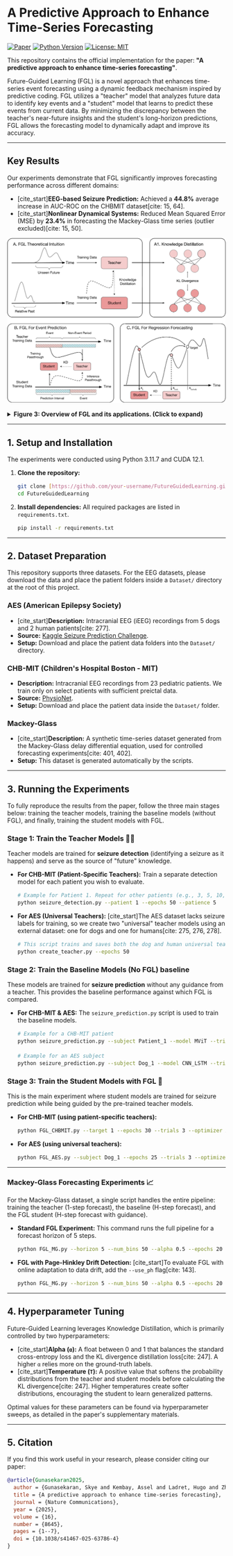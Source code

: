 # A Predictive Approach to Enhance Time-Series Forecasting

[![Paper](https://img.shields.io/badge/paper-nature_communications-B31B1B.svg)](https://doi.org/10.1038/s41467-025-63786-4)
[![Python Version](https://img.shields.io/badge/python-3.11-blue.svg)](https://www.python.org/downloads/release/python-3110/)
[![License: MIT](https://img.shields.io/badge/License-MIT-yellow.svg)](https://opensource.org/licenses/MIT)

This repository contains the official implementation for the paper: **"A predictive approach to enhance time-series forecasting"**.

Future-Guided Learning (FGL) is a novel approach that enhances time-series event forecasting using a dynamic feedback mechanism inspired by predictive coding. FGL utilizes a "teacher" model that analyzes future data to identify key events and a "student" model that learns to predict these events from current data. By minimizing the discrepancy between the teacher's near-future insights and the student's long-horizon predictions, FGL allows the forecasting model to dynamically adapt and improve its accuracy.

---

## Key Results

Our experiments demonstrate that FGL significantly improves forecasting performance across different domains:

* [cite_start]**EEG-based Seizure Prediction:** Achieved a **44.8%** average increase in AUC-ROC on the CHBMIT dataset[cite: 15, 64].
* [cite_start]**Nonlinear Dynamical Systems:** Reduced Mean Squared Error (MSE) by **23.4%** in forecasting the Mackey-Glass time series (outlier excluded)[cite: 15, 50].

![Overview of FGL](fig3.png)
<details>
<summary><b>Figure 3: Overview of FGL and its applications. (Click to expand)</b></summary>
<b>A</b> In the FGL framework, a teacher model operates in the relative future of a student model that focuses on long-term forecasting. After training the teacher on its future-oriented task, both models perform inference during the student’s training phase. The probability distributions from the teacher and student are extracted, and a loss is computed based on Eq. (1) [cite_start][cite: 232, 233, 234]. [cite_start]<b>A1</b> Knowledge distillation transfers information via the Kullback–Leibler (KL) divergence between class distributions[cite: 235]. <b>B</b> In an event prediction setting, the teacher is trained directly on the events themselves, while the student is trained to forecast these events. [cite_start]Future labels are distilled from the teacher to the student, guiding the student to align more closely with the teacher model’s predictions, despite using data from the relative past[cite: 249, 250]. <b>C</b> In a regression forecasting scenario, the teacher and student perform short-term and long-term forecasting, respectively. [cite_start]Similar to event prediction, the student gains insights from the teacher during training, enhancing its ability to predict further into the future[cite: 251, 252].
</details>

---

## 1. Setup and Installation

The experiments were conducted using Python 3.11.7 and CUDA 12.1.

1.  **Clone the repository:**
    ```bash
    git clone [https://github.com/your-username/FutureGuidedLearning.git](https://github.com/your-username/FutureGuidedLearning.git)
    cd FutureGuidedLearning
    ```

2.  **Install dependencies:**
    All required packages are listed in `requirements.txt`.
    ```bash
    pip install -r requirements.txt
    ```

---

## 2. Dataset Preparation

This repository supports three datasets. For the EEG datasets, please download the data and place the patient folders inside a `Dataset/` directory at the root of this project.

### AES (American Epilepsy Society)
* [cite_start]**Description:** Intracranial EEG (iEEG) recordings from 5 dogs and 2 human patients[cite: 277].
* **Source:** [Kaggle Seizure Prediction Challenge](https://www.kaggle.com/competitions/seizure-prediction).
* **Setup:** Download and place the patient data folders into the `Dataset/` directory.

### CHB-MIT (Children's Hospital Boston - MIT)
* **Description:** Intracranial EEG recordings from 23 pediatric patients. We train only on select patients with sufficient preictal data.
* **Source:** [PhysioNet](https://physionet.org/content/chbmit/1.0.0/).
* **Setup:** Download and place the patient data inside the `Dataset/` folder.

### Mackey-Glass
* [cite_start]**Description:** A synthetic time-series dataset generated from the Mackey-Glass delay differential equation, used for controlled forecasting experiments[cite: 401, 402].
* **Setup:** This dataset is generated automatically by the scripts.

---

## 3. Running the Experiments

To fully reproduce the results from the paper, follow the three main stages below: training the teacher models, training the baseline models (without FGL), and finally, training the student models with FGL.

### Stage 1: Train the Teacher Models 🧑‍🏫

Teacher models are trained for **seizure detection** (identifying a seizure as it happens) and serve as the source of "future" knowledge.

* **For CHB-MIT (Patient-Specific Teachers):**
    Train a separate detection model for each patient you wish to evaluate.
    ```bash
    # Example for Patient 1. Repeat for other patients (e.g., 3, 5, 10, etc.).
    python seizure_detection.py --patient 1 --epochs 50 --patience 5
    ```

* **For AES (Universal Teachers):**
    [cite_start]The AES dataset lacks seizure labels for training, so we create two "universal" teacher models using an external dataset: one for dogs and one for humans[cite: 275, 276, 278].
    ```bash
    # This script trains and saves both the dog and human universal teachers.
    python create_teacher.py --epochs 50
    ```

### Stage 2: Train the Baseline Models (No FGL)  baseline

These models are trained for **seizure prediction** without any guidance from a teacher. This provides the baseline performance against which FGL is compared.

* **For CHB-MIT & AES:**
    The `seizure_prediction.py` script is used to train the baseline models.
    ```bash
    # Example for a CHB-MIT patient
    python seizure_prediction.py --subject Patient_1 --model MViT --trials 3

    # Example for an AES subject
    python seizure_prediction.py --subject Dog_1 --model CNN_LSTM --trials 3
    ```

### Stage 3: Train the Student Models with FGL 🧠

This is the main experiment where student models are trained for seizure prediction while being guided by the pre-trained teacher models.

* **For CHB-MIT (using patient-specific teachers):**
    ```bash
    python FGL_CHBMIT.py --target 1 --epochs 30 --trials 3 --optimizer Adam --alpha 0.5 --temperature 4
    ```

* **For AES (using universal teachers):**
    ```bash
    python FGL_AES.py --subject Dog_1 --epochs 25 --trials 3 --optimizer Adam --alpha 0.7 --temperature 4
    ```

---

### Mackey-Glass Forecasting Experiments 📈

For the Mackey-Glass dataset, a single script handles the entire pipeline: training the teacher (1-step forecast), the baseline (H-step forecast), and the FGL student (H-step forecast with guidance).

* **Standard FGL Experiment:**
    This command runs the full pipeline for a forecast horizon of 5 steps.
    ```bash
    python FGL_MG.py --horizon 5 --num_bins 50 --alpha 0.5 --epochs 20
    ```
* **FGL with Page-Hinkley Drift Detection:**
    [cite_start]To evaluate FGL with online adaptation to data drift, add the `--use_ph` flag[cite: 143].
    ```bash
    python FGL_MG.py --horizon 5 --num_bins 50 --alpha 0.5 --epochs 20 --use_ph
    ```

---

## 4. Hyperparameter Tuning

Future-Guided Learning leverages Knowledge Distillation, which is primarily controlled by two hyperparameters:

* [cite_start]**Alpha (`α`):** A float between 0 and 1 that balances the standard cross-entropy loss and the KL divergence distillation loss[cite: 247]. A higher `α` relies more on the ground-truth labels.
* [cite_start]**Temperature (`T`):** A positive value that softens the probability distributions from the teacher and student models before calculating the KL divergence[cite: 247]. Higher temperatures create softer distributions, encouraging the student to learn generalized patterns.

Optimal values for these parameters can be found via hyperparameter sweeps, as detailed in the paper's supplementary materials.

---

## 5. Citation

If you find this work useful in your research, please consider citing our paper:

```bibtex
@article{Gunasekaran2025,
  author = {Gunasekaran, Skye and Kembay, Assel and Ladret, Hugo and Zhu, Rui-Jie and Perrinet, Laurent and Kavehei, Omid and Eshraghian, Jason},
  title = {A predictive approach to enhance time-series forecasting},
  journal = {Nature Communications},
  year = {2025},
  volume = {16},
  number = {8645},
  pages = {1--7},
  doi = {10.1038/s41467-025-63786-4}
}
